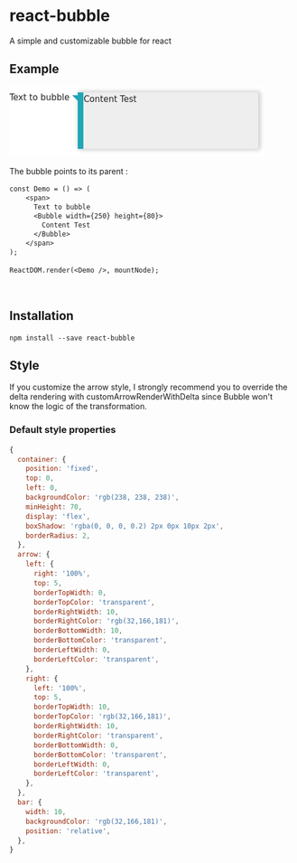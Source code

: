 # react-bubble

A simple and customizable bubble for react

## Example

![Example](https://github.com/Polyconseil/react-bubble/raw/master/examples/images/simple_example.png "Simple bubble")

The bubble points to its parent :

```playground_norender
const Demo = () => (
    <span>
      Text to bubble
      <Bubble width={250} height={80}>
        Content Test
      </Bubble>
    </span>   
);

ReactDOM.render(<Demo />, mountNode);
    
    
```

## Installation

```
npm install --save react-bubble
```

## Style

If you customize the arrow style, I strongly recommend you to override the delta rendering with customArrowRenderWithDelta since Bubble won't know the logic of the transformation.

### Default style properties

```javascript
{
  container: {
    position: 'fixed',
    top: 0,
    left: 0,
    backgroundColor: 'rgb(238, 238, 238)',
    minHeight: 70,
    display: 'flex',
    boxShadow: 'rgba(0, 0, 0, 0.2) 2px 0px 10px 2px',
    borderRadius: 2,
  },
  arrow: {
    left: {
      right: '100%',
      top: 5,
      borderTopWidth: 0,
      borderTopColor: 'transparent',
      borderRightWidth: 10,
      borderRightColor: 'rgb(32,166,181)',
      borderBottomWidth: 10,
      borderBottomColor: 'transparent',
      borderLeftWidth: 0,
      borderLeftColor: 'transparent',
    },
    right: {
      left: '100%',
      top: 5,
      borderTopWidth: 10,
      borderTopColor: 'rgb(32,166,181)',
      borderRightWidth: 10,
      borderRightColor: 'transparent',
      borderBottomWidth: 0,
      borderBottomColor: 'transparent',
      borderLeftWidth: 0,
      borderLeftColor: 'transparent',
    },
  },
  bar: {
    width: 10,
    backgroundColor: 'rgb(32,166,181)',
    position: 'relative',
  },
}
```
